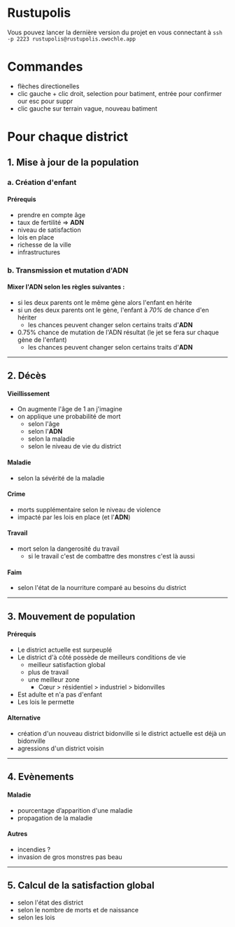 # Rustupolis
Vous pouvez lancer la dernière version du projet en vous connectant à `ssh -p 2223 rustupolis@rustupolis.owochle.app`

# Commandes
- flèches directionelles
- clic gauche + clic droit, selection pour batiment, entrée pour confirmer our esc pour suppr
- clic gauche sur terrain vague, nouveau batiment

# Pour chaque district
## 1. Mise à jour de la population
### a. Création d'enfant
#### Prérequis
- prendre en compte âge
- taux de fertilité => **ADN**
- niveau de satisfaction
- lois en place
- richesse de la ville
- infrastructures
### b. Transmission et mutation d'ADN
#### Mixer l'ADN selon les règles suivantes :
- si les deux parents ont le même gène alors l'enfant en hérite
- si un des deux parents ont le gène, l'enfant à *70%* de chance d'en hériter
	- les chances peuvent changer selon certains traits d'**ADN**
- 0.75% chance de mutation de l'ADN résultat (le jet se fera sur chaque gène de l'enfant)
	- les chances peuvent changer selon certains traits d'**ADN**
____
## 2. Décès
#### Vieillissement
- On augmente l'âge de 1 an j'imagine
- on applique une probabilité de mort
	- selon l'âge
	- selon l'**ADN**
	- selon la maladie
	- selon le niveau de vie du district
#### Maladie
- selon la sévérité de la maladie
#### Crime
- morts supplémentaire selon le niveau de violence
- impacté par les lois en place (et l'**ADN**)
#### Travail
- mort selon la dangerosité du travail
	- si le travail c'est de combattre des monstres c'est là aussi
#### Faim
- selon l'état de la nourriture comparé au besoins du district
____
## 3. Mouvement de population
#### Prérequis
- Le district actuelle est surpeuplé
- Le district d'à côté possède de meilleurs conditions de vie
	- meilleur satisfaction global
	- plus de travail
	- une meilleur zone
		- Cœur > résidentiel > industriel > bidonvilles
- Est adulte et n'a pas d'enfant
- Les lois le permette 
#### Alternative
- création d'un nouveau district bidonville si le district actuelle est déjà un bidonville
- agressions d'un district voisin 
____
## 4. Evènements
#### Maladie
- pourcentage d’apparition d'une maladie
- propagation de la maladie
#### Autres 
- incendies ?
- invasion de gros monstres pas beau
____
## 5. Calcul de la satisfaction global
- selon l'état des district
- selon le nombre de morts et de naissance
- selon les lois
